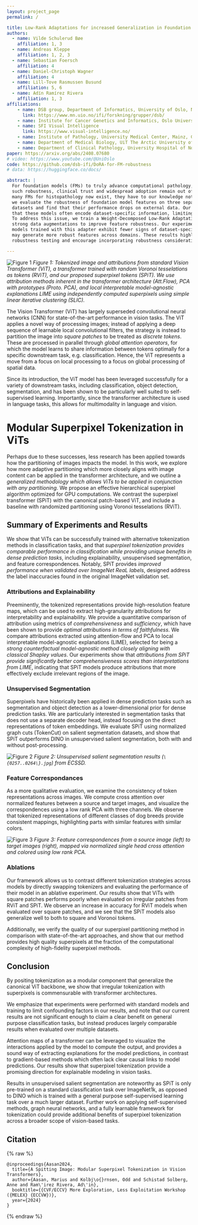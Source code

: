 ```yaml
---
layout: project_page
permalink: /

title: Low-Rank Adaptations for increased Generalization in Foundation Model features
authors:
  - name: Vilde Schulerud Bøe
    affiliation: 1, 3
  - name: Andreas Kleppe
    affiliation: 1, 2, 3
  - name: Sebastian Foersch
    affiliation: 4
  - name: Daniel-Christoph Wagner
    affiliation: 4
  - name: Lill-Tove Rasmussen Busund
    affiliation: 5, 6
  - name: Adín Ramírez Rivera
    affiliation: 1, 3
affiliations:
    - name: DSB group, Department of Informatics, University of Oslo, Norway
      link: https://www.mn.uio.no/ifi/forskning/grupper/dsb/
    - name: Institute for Cancer Genetics and Informatics, Oslo University Hospital, Norway
    - name: SFI Visual Intelligence
      link: https://www.visual-intelligence.no/
    - name: Institute of Pathology, University Medical Center, Mainz, Germany
    - name: Department of Medical Biology, UiT The Arctic University of Norway, Tromsø, Norway
    - name: Department of Clinical Pathology, University Hospital of North Norway, Tromsø, Norway
paper: https://arxiv.org/abs/2408.07680
# video: https://www.youtube.com/@UniOslo
code: https://github.com/dsb-ifi/DoRA-for-FM-robustness
# data: https://huggingface.co/docs/

abstract: |
  For foundation models (FMs) to truly advance computational pathology, they must deliver consistent and reliable predictions under diverse, unseen test conditions. Without
  such robustness, clinical trust and widespread adoption remain out of reach. Although
  many FMs for histopathology now exist, they have to our knowledge not been systematically tested for robustness by external researchers on independent datasets. In this study,
  we evaluate the robustness of foundation model features on three separate histopathology
  datasets and find that their performance drops on external data. Our analysis also reveals
  that these models often encode dataset-specific information, limiting their generalizability.
  To address this issue, we train a Weight-Decomposed Low-Rank Adaptation (DoRA) with
  strong data augmentations to improve feature robustness. Our experiments show that
  models trained with this adapter exhibit fewer signs of dataset-specific information and
  may generate more robust features across domains. These results highlight the need for
  robustness testing and encourage incorporating robustness considerations into the development, training, and tuning of FMs for histopathology.

---
```


![Figure 1](fig1.png)
*Figure 1: Tokenized image and attributions from standard Vision Transformer (ViT), a transformer trained with random Voronoi tesselations as tokens (RViT), and our proposed superpixel tokens (SPiT). We use attribution methods inherent in the transformer architecture (Att.Flow), PCA with prototypes (Proto. PCA), and local interpretable model-agnostic explanations LIME using independently computed superpixels using simple linear iterative clustering (SLIC).*


The Vision Transformer (ViT) has largely superseded convolutional neural networks (CNN) for state-of-the-art performance in vision tasks. The ViT applies a novel way of processing images; instead of applying a deep sequence of learnable local convolutional filters, the strategy is instead to partition the image into *square patches* to be treated as *discrete tokens*. These are processed in parallel through *global attention operators*, for which the model learns to share information between tokens optimally for a specific downstream task, e.g. classification. Hence, the ViT represents a move from a focus on local processing to a focus on global processing of spatial data.

Since its introduction, the ViT model has been leveraged successfully for a variety of downstream tasks, including classification, object detection, segmentation, and has been shown to be particularly well suited to self-supervised learning. Importantly, since the transformer architecture is used in language tasks, this allows for multimodality in language and vision.

# Modular Superpixel Tokenization in ViTs

Perhaps due to these successes, less research has been applied towards how the partitioning of images impacts the model. In this work, we explore how more adaptive partitioning which more closely aligns with image content can be applied in the transformer architecture, and we outline a *generalized methodology which allows ViTs to be applied in conjunction with any partitioning*. We propose an effective hierarchical superpixel algorithm optimized for GPU computations. We contrast the superpixel transformer (SPiT) with the canonical patch-based ViT, and include a baseline with randomized partitioning using Voronoi tesselations (RViT).

## Summary of Experiments and Results
We show that ViTs can be successfully trained with alternative tokenization methods in classification tasks, and that *superpixel tokenization provides comparable performance in classification while providing unique benefits in dense prediction tasks*, including explainability, unsupervised segmentation, and feature correspondences. Notably, SPiT provides *improved performance when validated over ImageNet ReaL labels*, designed address the label inaccuracies found in the original ImageNet validation set.

### Attributions and Explainability

Preeminently, the tokenized representations provide high-resolution feature maps, which can be used to extract high-granularity attributions for interpretability and explainability. We provide a quantitative comparison of attribution using metrics of *comprehensiveness* and *sufficiency*, which have been shown to provide *optimal attributions in terms of faithfulness*. We compare attributions extracted using attention-flow and PCA to local interpretable model-agnostic explanations (LIME), selected for being a *strong counterfactual model-agnostic method closely aligning with classical Shapley values*. Our experiments show that *attributions from SPiT provide significantly better comprehensiveness scores than interpretations from LIME*, indicating that SPiT models produce attributions that more effectively exclude irrelevant regions of the image. 

### Unsupervised Segmentation
Superpixels have historically been applied in dense prediction tasks such as segmentation and object detection as a lower-dimensional prior for dense prediction tasks. We are particularly interested in segmentation tasks that does not use a separate decoder head, instead focusing on the direct representations of token embeddings. We evaluate SPiT using normalized graph cuts (TokenCut) on salient segmentation datasets, and show that SPiT outperforms DINO in unsupervised salient segmentation, both with and without post-processing.

![Figure 2](fig2.png)
*Figure 2: Unsupervised salient segmentation results (`\{0257..0264\}.jpg`) from ECSSD.*


### Feature Correspondances
As a more qualitative evaluation, we examine the consistency of token representations across images. We compute cross attention over normalized features between a source and target images, and visualize the correspondences using a low rank PCA with three channels. We observe that tokenized representations of different classes of dog breeds provide consistent mappings, highlighting parts with similar features with similar colors.

![Figure 3](fig3.png)
*Figure 3: Feature correspondences from a source image (left) to target images (right), mapped via normalized single head cross attention and colored using low rank PCA.*

### Ablations
Our framework allows us to contrast different tokenization strategies across models by directly swapping tokenizers and evaluating the performance of their model in an ablative experiment. Our results show that ViTs with square patches performs poorly when evaluated on irregular patches from RViT and SPiT. We observe an increase in accuracy for RViT models when evaluated over square patches, and we see that the SPiT models also generalize well to both to square and Voronoi tokens.

Additionally, we verify the quality of our superpixel partitioning method in comparison with state-of-the-art approaches, and show that our method provides high quality superpixels at the fraction of the computational complexity of high-fidelity superpixel methods.

## Conclusion

By positing tokenization as a modular component that generalize the canonical ViT backbone, we show that irregular tokenization with superpixels is commensurable with transformer architectures.

We emphasize that experiments were performed with standard models and training to limit confounding factors in our results, and note that our current results are not significant enough to claim a clear benefit on general purpose classification tasks, but instead produces largely comparable results when evaluated over multiple datasets. 

Attention maps of a transformer can be leveraged to visualize the interactions applied by the model to compute the output, and provides a sound way of extracting explanations for the model predictions, in contrast to gradient-based methods which often lack clear causal links to model predictions. Our results show that superpixel tokenization provide a promising direction for explainable modeling in vision tasks.

Results in unsupervised salient segmentation are noteworthy as SPiT is only pre-trained on a standard classification task over ImageNet1k, as opposed to DINO which is trained with a general purpose self-supervised learning task over a much larger dataset. Further work on applying self-supervised methods, graph neural networks, and a fully learnable framework for tokenization could provide additional benefits of superpixel tokenization across a broader scope of vision-based tasks.


## Citation
{% raw %}
```
@inproceedings{Aasan2024,
  title={A Spitting Image: Modular Superpixel Tokenization in Vision Transformers},
  author={Aasan, Marius and Kolbj\o{}rnsen, Odd and Schistad Solberg, Anne and Ram\'irez Rivera, Ad\'in},
  booktitle={{CVF/ECCV} More Exploration, Less Exploitation Workshop ({MELEX} {ECCVW})},
  year={2024}
}
```
{% endraw %}
